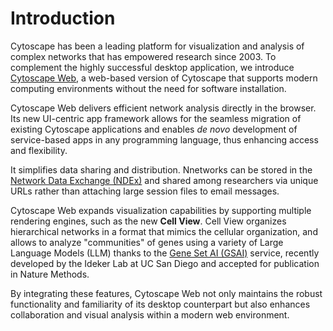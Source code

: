 Introduction
===============

<a id='introduction'> </a>

Cytoscape has been a leading platform for visualization and analysis of complex networks that has empowered research since 2003. To complement the highly successful desktop application, we introduce [Cytoscape Web](https://web.cytoscape.org), a web-based version of Cytoscape that supports modern computing environments without the need for software installation.
 
Cytoscape Web delivers efficient network analysis directly in the browser. Its new UI-centric app framework allows for the seamless migration of existing Cytoscape applications and enables *de novo* development of service-based apps in any programming language, thus enhancing access and flexibility.
 
It simplifies data sharing and distribution. Nnetworks can be stored in the [Network Data Exchange (NDEx)](https://www.ndexbio.org) and shared among researchers via unique URLs rather than attaching large session files to email messages.
 
Cytoscape Web expands visualization capabilities by supporting multiple rendering engines, such as the new **Cell View**. Cell View organizes hierarchical networks in a format that mimics the cellular organization, and allows to analyze "communities" of genes using a variety of Large Language Models (LLM) thanks to the [Gene Set AI (GSAI)](https://idekerlab.ucsd.edu/gsai/) service, recently developed by the Ideker Lab at UC San Diego and accepted for publication in Nature Methods.
 
By integrating these features, Cytoscape Web not only maintains the robust functionality and familiarity of its desktop counterpart but also enhances collaboration and visual analysis within a modern web environment.


